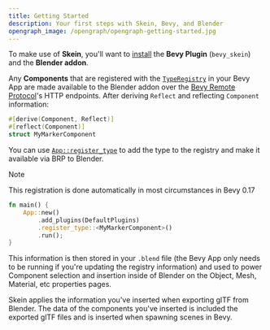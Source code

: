 ```yaml
---
title: Getting Started
description: Your first steps with Skein, Bevy, and Blender
opengraph_image: /opengraph/opengraph-getting-started.jpg
---
```


To make use of **Skein**, you'll want to [install](/docs/installation) the **Bevy Plugin** (`bevy_skein`) and the **Blender addon**.

Any **Components** that are registered with the [`TypeRegistry`](https://docs.rs/bevy/latest/bevy/reflect/struct.TypeRegistry.html) in your Bevy App are made available to the Blender addon over the [Bevy Remote Protocol](https://docs.rs/bevy/latest/bevy/remote/index.html)'s HTTP endpoints. After deriving `Reflect` and reflecting `Component` information:

```rust
#[derive(Component, Reflect)]
#[reflect(Component)]
struct MyMarkerComponent
```

You can use [`App::register_type`](https://docs.rs/bevy/latest/bevy/prelude/struct.App.html#method.register_type) to add the type to the registry and make it available via BRP to Blender.

> [!NOTE]  
> This registration is done automatically in most circumstances in Bevy 0.17

```rust
fn main() {
    App::new()
        .add_plugins(DefaultPlugins)
        .register_type::<MyMarkerComponent>()
        .run();
}
```

This information is then stored in your `.blend` file (the Bevy App only needs to be running if you're updating the registry information) and used to power Component selection and insertion inside of Blender on the Object, Mesh, Material, etc properties pages.

Skein applies the information you've inserted when exporting glTF from Blender. The data of the components you've inserted is included the exported glTF files and is inserted when spawning scenes in Bevy.
